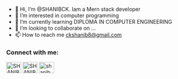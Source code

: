 - 👋 Hi, I’m @SHANIBCK. Iam a Mern stack developer
- 👀 I’m interested in computer programming
- 🌱 I’m currently learning DIPLOMA IN COMPUTER ENGINEERING 
- 💞️ I’m looking to collaborate on ...
- 📫 How to reach me ckshanib8@gmail.com

<!---
SHANIBCK/SHANIBCK is a ✨ special ✨ repository because its `README.md` (this file) appears on your GitHub profile.
You can click the Preview link to take a look at your changes.
--->

<h3 align="left">Connect with me:</h3>
<p align="left">
<a href="https://dev.to/shanib_c_k/" target="blank"><img align="center" src="https://raw.githubusercontent.com/rahuldkjain/github-profile-readme-generator/master/src/images/icons/Social/devto.svg" alt="SHANIB-C-K" height="30" width="40" /></a>
<a href="https://www.linkedin.com/in/shanib-c-k/" target="blank"><img align="center" src="https://raw.githubusercontent.com/rahuldkjain/github-profile-readme-generator/master/src/images/icons/Social/linked-in-alt.svg" alt="SHANIB_C_K" height="30" width="40" /></a>
<a href="https://www.instagram.com/shanib_c_k_/" target="blank"><img align="center" src="https://raw.githubusercontent.com/rahuldkjain/github-profile-readme-generator/master/src/images/icons/Social/instagram.svg" alt="shanib_c_k_" height="30" width="40" /></a>
